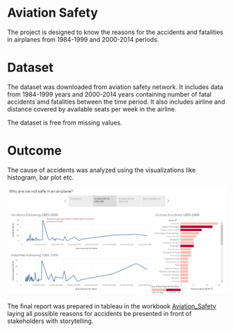 # Aviation Safety

The project is designed to know the reasons for the accidents and fatalities in airplanes from 1984-1999 and 2000-2014 periods.

# Dataset

The dataset was downloaded from aviation safety network. It includes data from 1984-1999 years and 2000-2014 years containing number of fatal accidents amd fatalities between the time period. It also includes airline and distance covered by available seats per week in the airline.

The dataset is free from missing values.

# Outcome

The cause of accidents was analyzed using the visualizations like histogram, bar plot etc. 

![Report_picture](https://github.com/dA505819/Aviation-Safety/blob/master/Story.PNG)

The final report was prepared in tableau in the workbook [Aviation_Safety](https://public.tableau.com/profile/dhruv.aggarwal8198#!/vizhome/AviationSafety/Story1) laying all possible reasons for accidents be presented in front of stakeholders with storytelling.


